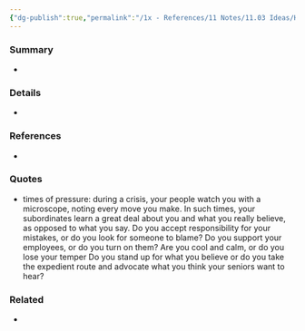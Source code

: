 ```yaml
---
{"dg-publish":true,"permalink":"/1x - References/11 Notes/11.03 Ideas/How I act during a crisis says a lot about what I truly believe/","title":"How I act during a crisis says a lot about what I truly believe","noteIcon":"","created":"2023-07-30T12:28:35.939+03:00","updated":"2024-02-14T20:18:30.663+03:00"}
---
```



### Summary
- 

### Details
- 

### References
- 

### Quotes
- times of pressure: during a crisis, your people watch you with a microscope, noting every move you make. In such times, your subordinates learn a great deal about you and what you really believe, as opposed to what you say. Do you accept responsibility for your mistakes, or do you look for someone to blame? Do you support your employees, or do you turn on them? Are you cool and calm, or do you lose your temper Do you stand up for what you believe or do you take the expedient route and advocate what you think your seniors want to hear? 


### Related
- 